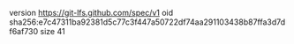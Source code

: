 version https://git-lfs.github.com/spec/v1
oid sha256:e7c47311ba92381d5c77c3f447a50722df74aa291103438b87ffa3d7df6af730
size 41
